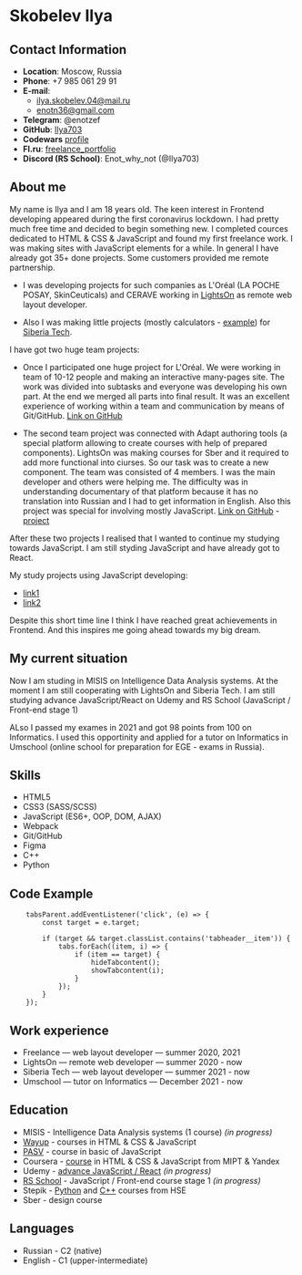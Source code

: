 # **Skobelev Ilya**

## **Contact Information**

* **Location**: Moscow, Russia
* **Phone**: +7 985 061 29 91
* **E-mail**: 
    * ilya.skobelev.04@mail.ru
    * enotn36@gmail.com
* **Telegram**: @enotzef
* **GitHub**: [Ilya703](https://github.com/Ilya703)
* **Codewars** [profile](https://www.codewars.com/users/Ilya703)
* **Fl.ru**: [freelance_portfolio](https://www.fl.ru/users/ilyaskobelev04/portfolio/#/)
* **Discord (RS School)**: Enot_why_not (@Ilya703)

## **About me**

My name is Ilya and I am 18 years old. The keen interest in Frontend developing appeared during the first coronavirus lockdown. I had pretty much free time and decided to begin something new. I completed cources dedicated to HTML & CSS & JavaScript and found my first freelance work. I was making sites with JavaScript elements for a while. In general I have already got 35+ done projects. Some customers provided me remote partnership. 

* I was developing projects for such companies as L'Oréal (LA POCHE POSAY, SkinCeuticals) and CERAVE working in [LightsOn](https://lights-on.pro/) as remote web layout developer. 

* Also I was making little projects (mostly calculators - [example](https://ilya703.github.io/Calculator-Dollar-2/)) for [Siberia Tech](https://siberia-tech.ru/). 

I have got two huge team projects:

* Once I participated one huge project for L'Oréal. We were working in team of 10-12 people and making an interactive many-pages site. The work was divided into subtasks and everyone was developing his own part. At the end we merged all parts into final result. It was an excellent experience of working within a team and communication by means of Git/GitHub. [Link on GitHub](https://github.com/vonLiebermann/Tender)

* The second team project was connected with Adapt authoring tools (a special platform allowing to create courses with help of prepared components). LightsOn was making courses for Sber and it required to add more functional into ciurses. So our task was to create a new component. The team was consisted of 4 members. I was the main developer and others were helping me. The difficulty was in understanding documentary of that platform because it has no translation into Russian and I had to get information in English. Also this project was special for involving mostly JavaScript. [Link on GitHub](https://github.com/Ilya703/adapt-game) - [project](https://ilya703.github.io/game)

After these two projects I realised that I wanted to continue my studying towards JavaScript. I am still styding JavaScript and have already got to React. 

My study projects using JavaScript developing: 

* [link1](https://ilya703.github.io/Education-project-3/)
* [link2](https://ilya703.github.io/Education-project-2/)

Despite this short time line I think I have reached great achievements in Frontend. And this inspires me going ahead towards my big dream. 

## **My current situation**

Now I am studing in MISIS on Intelligence Data Analysis systems. At the moment I am still cooperating with LightsOn and Siberia Tech. I am still studying advance JavaScript/React on Udemy and RS School (JavaScript / Front-end stage 1)

ALso I passed my exames in 2021 and got 98 points from 100 on Informatics. I used this opportinity and applied for a tutor on Informatics in Umschool (online school for preparation for EGE - exams in Russia).

## **Skills**

* HTML5
* CSS3 (SASS/SCSS)
* JavaScript (ES6+, OOP, DOM, AJAX)
* Webpack
* Git/GitHub
* Figma
* C++
* Python 

## **Code Example**

```
    tabsParent.addEventListener('click', (e) => {
        const target = e.target;

        if (target && target.classList.contains('tabheader__item')) {
            tabs.forEach((item, i) => {
                if (item == target) {
                    hideTabcontent();
                    showTabcontent(i);
                }
            });
        }
    });
```

## **Work experience**

* Freelance  —  web layout developer  —  summer 2020, 2021
* LightsOn  —  remote web developer  —  summer 2020 - now
* Siberia Tech  —  web layout developer  —  summer 2021 - now
* Umschool  —  tutor on Informatics  —  December 2021 - now

## **Education**

* MISIS - Intelligence Data Analysis systems (1 course) *(in progress)*
* [Wayup](https://wayup.in/) - courses in HTML & CSS & JavaScript
* [PASV](https://www.pasv.us/) - course in basic of JavaScript
* Coursera - [course](https://www.coursera.org/specializations/razrabotka-interfeysov) in HTML & CSS & JavaScript from MIPT & Yandex
* Udemy - [advance JavaScript / React](https://www.udemy.com/course/javascript_full/) *(in progress)*
* [RS School](https://rs.school/) - JavaScript / Front-end course stage 1 *(in progress)*
* Stepik - [Python](https://stepik.org/course/67/syllabus) and [C++](https://stepik.org/course/363/syllabus) courses from HSE
* Sber - design course

## **Languages**

* Russian - C2 (native)
* English - C1 (upper-intermediate)
